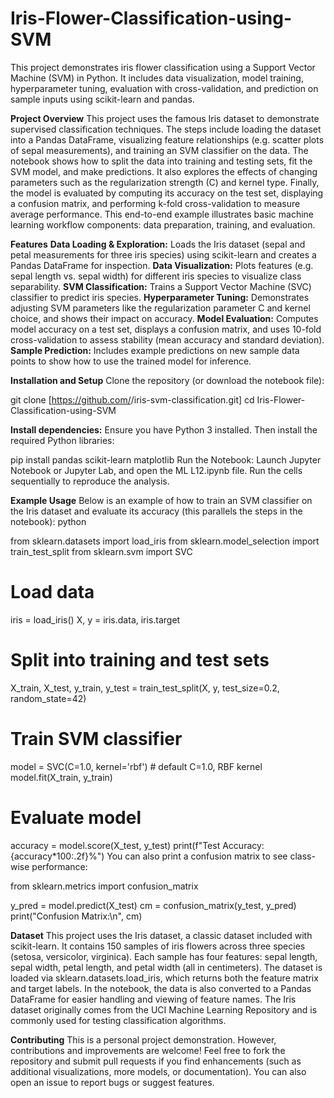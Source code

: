 # Iris-Flower-Classification-using-SVM
This project demonstrates iris flower classification using a Support Vector Machine (SVM) in Python. It includes data visualization, model training, hyperparameter tuning, evaluation with cross-validation, and prediction on sample inputs using scikit-learn and pandas.

**Project Overview**
This project uses the famous Iris dataset to demonstrate supervised classification techniques. The steps include loading the dataset into a Pandas DataFrame, visualizing feature relationships (e.g. scatter plots of sepal measurements), and training an SVM classifier on the data. The notebook shows how to split the data into training and testing sets, fit the SVM model, and make predictions. It also explores the effects of changing parameters such as the regularization strength (C) and kernel type. Finally, the model is evaluated by computing its accuracy on the test set, displaying a confusion matrix, and performing k-fold cross-validation to measure average performance. This end-to-end example illustrates basic machine learning workflow components: data preparation, training, and evaluation.

**Features**
**Data Loading & Exploration:** Loads the Iris dataset (sepal and petal measurements for three iris species) using scikit-learn and creates a Pandas DataFrame for inspection.
**Data Visualization:** Plots features (e.g. sepal length vs. sepal width) for different iris species to visualize class separability.
**SVM Classification:** Trains a Support Vector Machine (SVC) classifier to predict iris species.
**Hyperparameter Tuning:** Demonstrates adjusting SVM parameters like the regularization parameter C and kernel choice, and shows their impact on accuracy.
**Model Evaluation:** Computes model accuracy on a test set, displays a confusion matrix, and uses 10-fold cross-validation to assess stability (mean accuracy and standard deviation).
**Sample Prediction:** Includes example predictions on new sample data points to show how to use the trained model for inference.

**Installation and Setup**
Clone the repository (or download the notebook file):

git clone [https://github.com/<username>/iris-svm-classification.git]
cd Iris-Flower-Classification-using-SVM

**Install dependencies:** Ensure you have Python 3 installed. Then install the required Python libraries:

pip install pandas scikit-learn matplotlib
Run the Notebook: Launch Jupyter Notebook or Jupyter Lab, and open the ML L12.ipynb file. Run the cells sequentially to reproduce the analysis.

**Example Usage**
Below is an example of how to train an SVM classifier on the Iris dataset and evaluate its accuracy (this parallels the steps in the notebook):
python

from sklearn.datasets import load_iris
from sklearn.model_selection import train_test_split
from sklearn.svm import SVC

# Load data
iris = load_iris()
X, y = iris.data, iris.target

# Split into training and test sets
X_train, X_test, y_train, y_test = train_test_split(X, y, test_size=0.2, random_state=42)

# Train SVM classifier
model = SVC(C=1.0, kernel='rbf')  # default C=1.0, RBF kernel
model.fit(X_train, y_train)

# Evaluate model
accuracy = model.score(X_test, y_test)
print(f"Test Accuracy: {accuracy*100:.2f}%")
You can also print a confusion matrix to see class-wise performance:

from sklearn.metrics import confusion_matrix

y_pred = model.predict(X_test)
cm = confusion_matrix(y_test, y_pred)
print("Confusion Matrix:\n", cm)

**Dataset**
This project uses the Iris dataset, a classic dataset included with scikit-learn. It contains 150 samples of iris flowers across three species (setosa, versicolor, virginica). Each sample has four features: sepal length, sepal width, petal length, and petal width (all in centimeters). The dataset is loaded via sklearn.datasets.load_iris, which returns both the feature matrix and target labels. In the notebook, the data is also converted to a Pandas DataFrame for easier handling and viewing of feature names. The Iris dataset originally comes from the UCI Machine Learning Repository and is commonly used for testing classification algorithms.

**Contributing**
This is a personal project demonstration. However, contributions and improvements are welcome! Feel free to fork the repository and submit pull requests if you find enhancements (such as additional visualizations, more models, or documentation). You can also open an issue to report bugs or suggest features.
